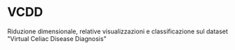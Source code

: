 # VCDD
Riduzione dimensionale, relative visualizzazioni e classificazione sul dataset "Virtual Celiac Disease Diagnosis"
